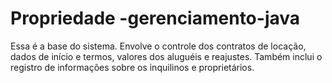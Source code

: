 # Propriedade -gerenciamento-java
 Essa é a base do sistema. Envolve o controle dos contratos de locação, dados de início e termos, valores dos aluguéis e reajustes. Também inclui o registro de informações sobre os inquilinos e proprietários.
